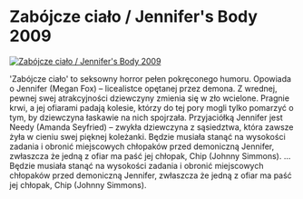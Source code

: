 Zabójcze ciało / Jennifer's Body 2009 
=============
[![Zabójcze ciało / Jennifer's Body 2009 ](http://vidos.pl/images/player.gif)](http://vidos.pl/zabojcze-cialo-jennifer-s-body-2009)

 'Zabójcze ciało' to seksowny horror pełen pokręconego humoru. Opowiada o Jennifer (Megan Fox) – licealistce opętanej przez demona. Z wrednej, pewnej swej atrakcyjności dziewczyny zmienia się w zło wcielone. Pragnie krwi, a jej ofiarami padają kolesie, którzy do tej pory mogli tylko pomarzyć o tym, by dziewczyna łaskawie na nich spojrzała. Przyjaciółką Jennifer jest Needy (Amanda Seyfried) – zwykła dziewczyna z sąsiedztwa, która zawsze żyła w cieniu swej pięknej koleżanki. Będzie musiała stanąć na wysokości zadania i obronić miejscowych chłopaków przed demoniczną Jennifer, zwłaszcza że jedną z ofiar ma paść jej chłopak, Chip (Johnny Simmons).  ... Będzie musiała stanąć na wysokości zadania i obronić miejscowych chłopaków przed demoniczną Jennifer, zwłaszcza że jedną z ofiar ma paść jej chłopak, Chip (Johnny Simmons).
